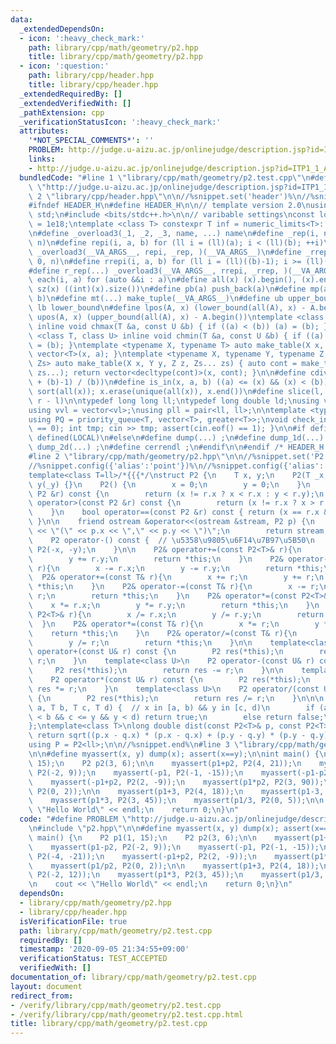 ```yaml
---
data:
  _extendedDependsOn:
  - icon: ':heavy_check_mark:'
    path: library/cpp/math/geometry/p2.hpp
    title: library/cpp/math/geometry/p2.hpp
  - icon: ':question:'
    path: library/cpp/header.hpp
    title: library/cpp/header.hpp
  _extendedRequiredBy: []
  _extendedVerifiedWith: []
  _pathExtension: cpp
  _verificationStatusIcon: ':heavy_check_mark:'
  attributes:
    '*NOT_SPECIAL_COMMENTS*': ''
    PROBLEM: http://judge.u-aizu.ac.jp/onlinejudge/description.jsp?id=ITP1_1_A
    links:
    - http://judge.u-aizu.ac.jp/onlinejudge/description.jsp?id=ITP1_1_A
  bundledCode: "#line 1 \"library/cpp/math/geometry/p2.test.cpp\"\n#define PROBLEM\
    \ \"http://judge.u-aizu.ac.jp/onlinejudge/description.jsp?id=ITP1_1_A\"\n#line\
    \ 2 \"library/cpp/header.hpp\"\n\n//%snippet.set('header')%\n//%snippet.fold()%\n\
    #ifndef HEADER_H\n#define HEADER_H\n\n// template version 2.0\nusing namespace\
    \ std;\n#include <bits/stdc++.h>\n\n// varibable settings\nconst long long INF\
    \ = 1e18;\ntemplate <class T> constexpr T inf = numeric_limits<T>::max() / 2.1;\n\
    \n#define _overload3(_1, _2, _3, name, ...) name\n#define _rep(i, n) repi(i, 0,\
    \ n)\n#define repi(i, a, b) for (ll i = (ll)(a); i < (ll)(b); ++i)\n#define rep(...)\
    \ _overload3(__VA_ARGS__, repi, _rep, )(__VA_ARGS__)\n#define _rrep(i, n) rrepi(i,\
    \ 0, n)\n#define rrepi(i, a, b) for (ll i = (ll)((b)-1); i >= (ll)(a); --i)\n\
    #define r_rep(...) _overload3(__VA_ARGS__, rrepi, _rrep, )(__VA_ARGS__)\n#define\
    \ each(i, a) for (auto &&i : a)\n#define all(x) (x).begin(), (x).end()\n#define\
    \ sz(x) ((int)(x).size())\n#define pb(a) push_back(a)\n#define mp(a, b) make_pair(a,\
    \ b)\n#define mt(...) make_tuple(__VA_ARGS__)\n#define ub upper_bound\n#define\
    \ lb lower_bound\n#define lpos(A, x) (lower_bound(all(A), x) - A.begin())\n#define\
    \ upos(A, x) (upper_bound(all(A), x) - A.begin())\ntemplate <class T, class U>\
    \ inline void chmax(T &a, const U &b) { if ((a) < (b)) (a) = (b); }\ntemplate\
    \ <class T, class U> inline void chmin(T &a, const U &b) { if ((a) > (b)) (a)\
    \ = (b); }\ntemplate <typename X, typename T> auto make_table(X x, T a) { return\
    \ vector<T>(x, a); }\ntemplate <typename X, typename Y, typename Z, typename...\
    \ Zs> auto make_table(X x, Y y, Z z, Zs... zs) { auto cont = make_table(y, z,\
    \ zs...); return vector<decltype(cont)>(x, cont); }\n\n#define cdiv(a, b) (((a)\
    \ + (b)-1) / (b))\n#define is_in(x, a, b) ((a) <= (x) && (x) < (b))\n#define uni(x)\
    \ sort(all(x)); x.erase(unique(all(x)), x.end())\n#define slice(l, r) substr(l,\
    \ r - l)\n\ntypedef long long ll;\ntypedef long double ld;\nusing vl = vector<ll>;\n\
    using vvl = vector<vl>;\nusing pll = pair<ll, ll>;\n\ntemplate <typename T>\n\
    using PQ = priority_queue<T, vector<T>, greater<T>>;\nvoid check_input() { assert(cin.eof()\
    \ == 0); int tmp; cin >> tmp; assert(cin.eof() == 1); }\n\n#if defined(PCM) ||\
    \ defined(LOCAL)\n#else\n#define dump(...) ;\n#define dump_1d(...) ;\n#define\
    \ dump_2d(...) ;\n#define cerrendl ;\n#endif\n\n#endif /* HEADER_H */\n//%snippet.end()%\n\
    #line 2 \"library/cpp/math/geometry/p2.hpp\"\n\n//%snippet.set('P2')%\n//%snippet.config({'alias':'pos'})%\n\
    //%snippet.config({'alias':'point'})%\n//%snippet.config({'alias':'pair'})%\n\n\
    template<class T=ll>/*{{{*/\nstruct P2 {\n    T x, y;\n    P2(T _x, T _y) : x(_x),\
    \ y(_y) {}\n    P2() {\n        x = 0;\n        y = 0;\n    }\n    bool operator<(const\
    \ P2 &r) const {\n        return (x != r.x ? x < r.x : y < r.y);\n    }\n    bool\
    \ operator>(const P2 &r) const {\n        return (x != r.x ? x > r.x : y > r.y);\n\
    \    }\n    bool operator==(const P2 &r) const { return (x == r.x && y == r.y);\
    \ }\n\n    friend ostream &operator<<(ostream &stream, P2 p) {\n        stream\
    \ << \"(\" << p.x << \",\" << p.y << \")\";\n        return stream;\n    }\n\n\
    \    P2 operator-() const {  // \u5358\u9805\u6F14\u7B97\u5B50\n        return\
    \ P2(-x, -y);\n    }\n\n    P2& operator+=(const P2<T>& r){\n        x += r.x;\n\
    \        y += r.y;\n        return *this;\n    }\n    P2& operator-=(const P2<T>&\
    \ r){\n        x -= r.x;\n        y -= r.y;\n        return *this;\n    }\n  \
    \  P2& operator+=(const T& r){\n        x += r;\n        y += r;\n        return\
    \ *this;\n    }\n    P2& operator-=(const T& r){\n        x -= r;\n        y -=\
    \ r;\n        return *this;\n    }\n    P2& operator*=(const P2<T>& r){\n    \
    \    x *= r.x;\n        y *= r.y;\n        return *this;\n    }\n    P2& operator/=(const\
    \ P2<T>& r){\n        x /= r.x;\n        y /= r.y;\n        return *this;\n  \
    \  }\n    P2& operator*=(const T& r){\n        x *= r;\n        y *= r;\n    \
    \    return *this;\n    }\n    P2& operator/=(const T& r){\n        x /= r;\n\
    \        y /= r;\n        return *this;\n    }\n\n    template<class U>\n    P2\
    \ operator+(const U& r) const {\n        P2 res(*this);\n        return res +=\
    \ r;\n    }\n    template<class U>\n    P2 operator-(const U& r) const {\n   \
    \     P2 res(*this);\n        return res -= r;\n    }\n\n    template<class U>\n\
    \    P2 operator*(const U& r) const {\n        P2 res(*this);\n        return\
    \ res *= r;\n    }\n    template<class U>\n    P2 operator/(const U& r) const\
    \ {\n        P2 res(*this);\n        return res /= r;\n    }\n\n\n    bool in(T\
    \ a, T b, T c, T d) {  // x in [a, b) && y in [c, d)\n        if (a <= x && x\
    \ < b && c <= y && y < d) return true;\n        else return false;\n    }\n\n\
    };\ntemplate<class T>\nlong double dist(const P2<T>& p, const P2<T>& q){\n   \
    \ return sqrt((p.x - q.x) * (p.x - q.x) + (p.y - q.y) * (p.y - q.y));\n}\n\n/*}}}*/\n\
    using P = P2<ll>;\n\n//%snippet.end%\n#line 3 \"library/cpp/math/geometry/p2.test.cpp\"\
    \n\n#define myassert(x, y) dump(x); assert(x==y);\n\nint main() {\n    P2 p1(1,\
    \ 15);\n    P2 p2(3, 6);\n\n    myassert(p1+p2, P2(4, 21));\n    myassert(p1-p2,\
    \ P2(-2, 9));\n    myassert(-p1, P2(-1, -15));\n    myassert(-p1-p2, P2(-4, -21));\n\
    \    myassert(-p1+p2, P2(2, -9));\n    myassert(p1*p2, P2(3, 90));\n    myassert(p1/p2,\
    \ P2(0, 2));\n\n    myassert(p1+3, P2(4, 18));\n    myassert(p1-3, P2(-2, 12));\n\
    \    myassert(p1*3, P2(3, 45));\n    myassert(p1/3, P2(0, 5));\n\n    cout <<\
    \ \"Hello World\" << endl;\n    return 0;\n}\n"
  code: "#define PROBLEM \"http://judge.u-aizu.ac.jp/onlinejudge/description.jsp?id=ITP1_1_A\"\
    \n#include \"p2.hpp\"\n\n#define myassert(x, y) dump(x); assert(x==y);\n\nint\
    \ main() {\n    P2 p1(1, 15);\n    P2 p2(3, 6);\n\n    myassert(p1+p2, P2(4, 21));\n\
    \    myassert(p1-p2, P2(-2, 9));\n    myassert(-p1, P2(-1, -15));\n    myassert(-p1-p2,\
    \ P2(-4, -21));\n    myassert(-p1+p2, P2(2, -9));\n    myassert(p1*p2, P2(3, 90));\n\
    \    myassert(p1/p2, P2(0, 2));\n\n    myassert(p1+3, P2(4, 18));\n    myassert(p1-3,\
    \ P2(-2, 12));\n    myassert(p1*3, P2(3, 45));\n    myassert(p1/3, P2(0, 5));\n\
    \n    cout << \"Hello World\" << endl;\n    return 0;\n}\n"
  dependsOn:
  - library/cpp/math/geometry/p2.hpp
  - library/cpp/header.hpp
  isVerificationFile: true
  path: library/cpp/math/geometry/p2.test.cpp
  requiredBy: []
  timestamp: '2020-09-05 21:34:55+09:00'
  verificationStatus: TEST_ACCEPTED
  verifiedWith: []
documentation_of: library/cpp/math/geometry/p2.test.cpp
layout: document
redirect_from:
- /verify/library/cpp/math/geometry/p2.test.cpp
- /verify/library/cpp/math/geometry/p2.test.cpp.html
title: library/cpp/math/geometry/p2.test.cpp
---
```

